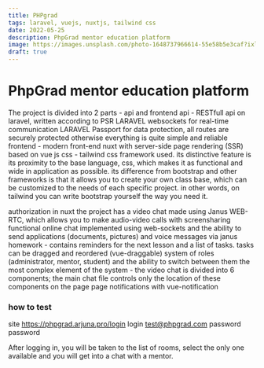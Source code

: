 ```yaml
---
title: PHPgrad
tags: laravel, vuejs, nuxtjs, tailwind css
date: 2022-05-25
description: PhpGrad mentor education platform
image: https://images.unsplash.com/photo-1648737966614-55e58b5e3caf?ixlib=rb-1.2.1&ixid=MnwxMjA3fDF8MHxwaG90by1wYWdlfHx8fGVufDB8fHx8&auto=format&fit=crop&w=1472&q=80
draft: true
---
```

# PhpGrad mentor education platform

The project is divided into 2 parts - api and frontend
api - RESTfull api on laravel, written according to PSR
LARAVEL websockets for real-time communication
LARAVEL Passport for data protection, all routes are securely protected otherwise everything is quite simple and reliable
frontend - modern front-end nuxt with server-side page rendering (SSR) based on vue js
css - tailwind css framework used. its distinctive feature is its proximity to the base language, css, which makes it as functional and wide in application as possible. its difference from bootstrap and other frameworks is that it allows you to create your own class base, which can be customized to the needs of each specific project. in other words, on tailwind you can write bootstrap yourself the way you need it.

authorization in nuxt
the project has a video chat made using Janus WEB-RTC, which allows you to make audio-video calls with screensharing
functional online chat implemented using web-sockets and the ability to send applications (documents, pictures) and voice messages via janus
homework - contains reminders for the next lesson and a list of tasks. tasks can be dragged and reordered (vue-draggable)
system of roles (administrator, mentor, student) and the ability to switch between them
the most complex element of the system - the video chat is divided into 6 components; the main chat file controls only the location of these components on the page
page notifications with vue-notification

### how to test

site https://phpgrad.arjuna.pro/login 
login test@phpgrad.com 
password password

After logging in, you will be taken to the list of rooms, select the only one available and you will get into a chat with a mentor.

